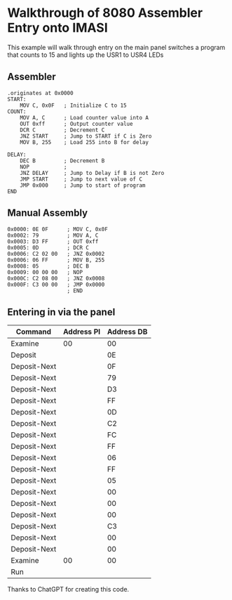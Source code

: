 # Walkthrough of 8080 Assembler Entry onto IMASI
This example will walk through entry on the main panel switches a program that counts to 15 and lights up the USR1 to USR4 LEDs

## Assembler

```
.originates at 0x0000
START:
    MOV C, 0x0F   ; Initialize C to 15
COUNT:
    MOV A, C      ; Load counter value into A
    OUT 0xff      ; Output counter value
    DCR C         ; Decrement C
    JNZ START     ; Jump to START if C is Zero
    MOV B, 255    ; Load 255 into B for delay

DELAY:
    DEC B         ; Decrement B
    NOP           ; 
    JNZ DELAY     ; Jump to Delay if B is not Zero
    JMP START     ; Jump to next value of C
    JMP 0x000     ; Jump to start of program
END
```

## Manual Assembly

```
0x0000: 0E 0F      ; MOV C, 0x0F
0x0002: 79         ; MOV A, C
0x0003: D3 FF      ; OUT 0xff
0x0005: 0D         ; DCR C
0x0006: C2 02 00   ; JNZ 0x0002
0x0006: 06 FF      ; MOV B, 255
0x0008: 05         ; DEC B
0x0009: 00 00 00   ; NOP
0x000C: C2 08 00   ; JNZ 0x0008
0x000F: C3 00 00   ; JMP 0x0000
                   ; END
```

## Entering in via the panel

| Command | Address PI | Address DB |
|---------|------------|------------|
| Examine | 00 | 00 |
| Deposit |  | 0E |
| Deposit-Next | | 0F| 
| Deposit-Next | | 79| 
| Deposit-Next | | D3| 
| Deposit-Next | | FF| 
| Deposit-Next | | 0D| 
| Deposit-Next | | C2| 
| Deposit-Next | | FC| 
| Deposit-Next | | FF| 
| Deposit-Next | | 06| 
| Deposit-Next | | FF| 
| Deposit-Next | | 05|
| Deposit-Next | | 00| 
| Deposit-Next | | 00| 
| Deposit-Next | | 00|
| Deposit-Next | | C3|
| Deposit-Next | | 00|
| Deposit-Next | | 00|
| Examine | 00 | 00 |
| Run | | |

Thanks to ChatGPT for creating this code.

